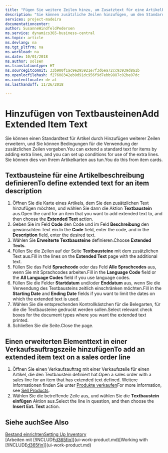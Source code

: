 ```yaml
---
title: "Fügen Sie weitere Zeilen hinzu, um Zusatztext für eine Artikelbeschreibung zu definieren| Microsoft Docs"
description: "Sie können zusätzliche Zeilen hinzufügen, um den Standardtext zu erweitern, der einen Artikel enthält."
services: project-madeira
documentationcenter: 
author: SusanneWindfeldPedersen
ms.service: dynamics365-business-central
ms.topic: article
ms.devlang: na
ms.tgt_pltfrm: na
ms.workload: na
ms.date: 10/01/2018
ms.author: solsen
ms.translationtype: HT
ms.sourcegitcommit: 33b900f1ac9e295921e7f3d6ea72cc93939d8a1b
ms.openlocfilehash: f27608342eb0d91dc956f9d7ebb9887c02be07dc
ms.contentlocale: de-at
ms.lasthandoff: 11/26/2018

---
```

# <a name="add-extended-item-text"></a><span data-ttu-id="80bd3-103">Hinzufügen von Textbausteinen</span><span class="sxs-lookup"><span data-stu-id="80bd3-103">Add Extended Item Text</span></span>
<span data-ttu-id="80bd3-104">Sie können einen Standardtext für Artikel durch Hinzufügen weiterer Zeilen erweitern, und Sie können Bedingungen für die Verwendung der zusätzlichen Zeilen vorgeben.</span><span class="sxs-lookup"><span data-stu-id="80bd3-104">You can extend a standard text for items by adding extra lines, and you can set up conditions for use of the extra lines.</span></span> <span data-ttu-id="80bd3-105">Sie können dies von Ihrem Artikelkarten aus tun.</span><span class="sxs-lookup"><span data-stu-id="80bd3-105">You do this from item cards.</span></span>

## <a name="to-define-extended-text-for-an-item-description"></a><span data-ttu-id="80bd3-106">Textbausteine für eine Artikelbeschreibung definieren</span><span class="sxs-lookup"><span data-stu-id="80bd3-106">To define extended text for an item description</span></span>
1. <span data-ttu-id="80bd3-107">Öffnen Sie die Karte eines Artikels, dem Sie den zusätzlichen Text hinzufügen möchten, und wählen Sie dann die Aktion **Textbaustein** aus.</span><span class="sxs-lookup"><span data-stu-id="80bd3-107">Open the card for an item that you want to add extended text to, and then choose the **Extended Text** action.</span></span>
2. <span data-ttu-id="80bd3-108">Geben Sie im Feld **Code** den Code und im Feld **Beschreibung** den gewünschten Text ein.</span><span class="sxs-lookup"><span data-stu-id="80bd3-108">In the **Code** field, enter the code, and in the **Description** field, enter the desired text.</span></span>
3. <span data-ttu-id="80bd3-109">Wählen Sie **Erweiterte Textbausteine** definieren.</span><span class="sxs-lookup"><span data-stu-id="80bd3-109">Choose **Extended Texts**.</span></span>
4. <span data-ttu-id="80bd3-110">Füllen Sie die Zeilen auf der Seite **Textbausteine** mit dem zusätzlichen Text aus.</span><span class="sxs-lookup"><span data-stu-id="80bd3-110">Fill in the lines on the **Extended Text** page with the additional text.</span></span>
5. <span data-ttu-id="80bd3-111">Füllen Sie das Feld **Sprachcode** oder das Feld **Alle Sprachcodes** aus, wenn Sie mit Sprachcodes arbeiten.</span><span class="sxs-lookup"><span data-stu-id="80bd3-111">Fill in the **Language Code** field or the **All Language Codes** field if you use language codes.</span></span>
6. <span data-ttu-id="80bd3-112">Füllen Sie die Felder **Startdatum** und/oder **Enddatum** aus, wenn Sie die Verwendung des Textbausteins zeitlich einschränken möchten.</span><span class="sxs-lookup"><span data-stu-id="80bd3-112">Fill in the **Starting Date** and **Ending Date** fields if you want to limit the dates on which the extended text is used.</span></span>
7. <span data-ttu-id="80bd3-113">Wählen Sie die entsprechenden Kontrollkästchen für die Belegarten, für die die Textbausteine gedruckt werden sollen.</span><span class="sxs-lookup"><span data-stu-id="80bd3-113">Select relevant check boxes for the document types where you want the extended text printed.</span></span>
8. <span data-ttu-id="80bd3-114">Schließen Sie die Seite.</span><span class="sxs-lookup"><span data-stu-id="80bd3-114">Close the page.</span></span>

## <a name="to-add-an-extended-item-text-on-a-sales-order-line"></a><span data-ttu-id="80bd3-115">Einen erweiterten Elementtext in einer Verkaufsauftragszeile hinzufügen</span><span class="sxs-lookup"><span data-stu-id="80bd3-115">To add an extended item text on a sales order line</span></span>
1. <span data-ttu-id="80bd3-116">Öffnen Sie einen Verkaufsauftrag mit einer Verkaufszeile für einen Artikel, die den Textbaustein definiert hat.</span><span class="sxs-lookup"><span data-stu-id="80bd3-116">Open a sales order with a sales line for an item that has extended text defined.</span></span> <span data-ttu-id="80bd3-117">Weitere Informationen finden Sie unter [Produkte verkaufen](sales-how-sell-products.md)</span><span class="sxs-lookup"><span data-stu-id="80bd3-117">For more information, see [Sell Products](sales-how-sell-products.md).</span></span>
2. <span data-ttu-id="80bd3-118">Wählen Sie die betreffende Zeile aus, und wählen Sie die **Textbaustein einfügen** Aktion aus.</span><span class="sxs-lookup"><span data-stu-id="80bd3-118">Select the line in question, and then choose the **Insert Ext. Text** action.</span></span>

## <a name="see-also"></a><span data-ttu-id="80bd3-119">Siehe auch</span><span class="sxs-lookup"><span data-stu-id="80bd3-119">See Also</span></span>
[<span data-ttu-id="80bd3-120">Bestand einrichten</span><span class="sxs-lookup"><span data-stu-id="80bd3-120">Setting Up Inventory</span></span>](inventory-setup-inventory.md)  
<span data-ttu-id="80bd3-121">[Arbeiten mit [!INCLUDE[d365fin](includes/d365fin_md.md)]](ui-work-product.md)</span><span class="sxs-lookup"><span data-stu-id="80bd3-121">[Working with [!INCLUDE[d365fin](includes/d365fin_md.md)]](ui-work-product.md)</span></span>


